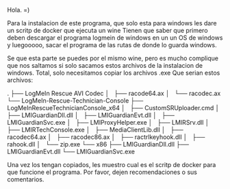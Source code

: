 Hola. =)

Para la instalacion de este programa, que solo esta para windows les dare un scritp de docker que ejecuta un wine
Tienen que saber que primero deben descargar el programa logmein de windows en un un OS de windows y luegooooo, sacar el programa de las rutas de donde lo guarda windows.

Se que esta parte se puedes por el mismo wine, pero es mucho complique que nos saltamos si solo sacamos estos archivos de la instalacion de windows. Total, solo necesitamos copiar los archivos .exe
Que serian estos archivos:

.
├── LogMeIn Rescue AVI Codec
│   ├── racode64.ax
│   └── racodec.ax
└── LogMeIn-Rescue-Technician-Console
    ├── LogMeInRescueTechnicianConsole_x64
    │   ├── CustomSRUploader.cmd
    │   ├── LMIGuardianDll.dll
    │   ├── LMIGuardianEvt.dll
    │   ├── LMIGuardianSvc.exe
    │   ├── LMIProxyHelper.exe
    │   ├── LMIRSrv.dll
    │   ├── LMIRTechConsole.exe
    │   ├── MediaClientLib.dll
    │   ├── racodec64.ax
    │   ├── racodec86.ax
    │   ├── ractrlkeyhook.dll
    │   ├── rahook.dll
    │   └── zip.exe
    └── x86
        ├── LMIGuardianDll.dll
        ├── LMIGuardianEvt.dll
        └── LMIGuardianSvc.exe

Una vez los tengan copiados, les muestro cual es el scritp de docker para que funcione el programa.
Por favor, dejen recomendaciones o sus comentarios.
